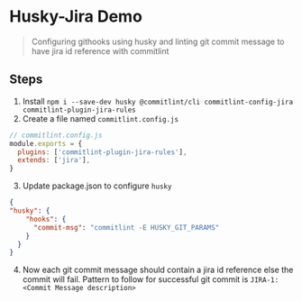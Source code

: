# Husky-Jira Demo

> Configuring githooks using husky and linting git commit message to have jira id reference with commitlint

## Steps

1. Install `npm i --save-dev husky @commitlint/cli commitlint-config-jira commitlint-plugin-jira-rules` 
2. Create a file named `commitlint.config.js`

```js
// commitlint.config.js
module.exports = {
  plugins: ['commitlint-plugin-jira-rules'],
  extends: ['jira'],
}
```

3. Update package.json to configure `husky`

```json
{
"husky": {
    "hooks": {
      "commit-msg": "commitlint -E HUSKY_GIT_PARAMS"
    }
  }
}
```

4. Now each git commit message should contain a jira id reference else the commit will fail. Pattern to follow for successful git commit is `JIRA-1: <Commit Message description>`
